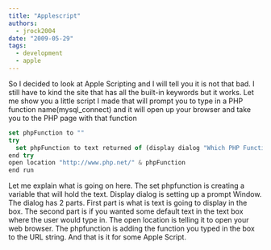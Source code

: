 ```yaml
---
title: "Applescript"
authors:
  - jrock2004
date: "2009-05-29"
tags:
  - development
  - apple
---
```


So I decided to look at Apple Scripting and I will tell you it is not that bad. I still have to kind the site that has all the built-in keywords but it works. Let me show you a little script I made that will prompt you to type in a PHP function name(mysql\_connect) and it will open up your browser and take you to the PHP page with that function

```javascript
set phpFunction to ""
try
  set phpFunction to text returned of (display dialog "Which PHP Function do you want to look up?" default answer "echo")
end try
open location "http://www.php.net/" & phpFunction
end run
```

Let me explain what is going on here. The set phpfunction is creating a variable that will hold the text. Display dialog is setting up a prompt Window. The dialog has 2 parts. First part is what is text is going to display in the box. The second part is if you wanted some default text in the text box where the user would type in. The open location is telling it to open your web browser. The phpfunction is adding the function you typed in the box to the URL string. And that is it for some Apple Script.
